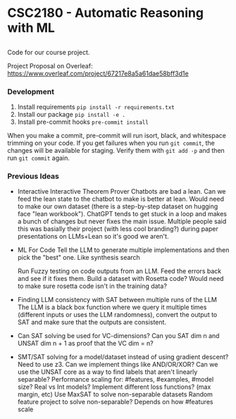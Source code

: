 # CSC2180 - Automatic Reasoning with ML
##

Code for our course project.

Project Proposal on Overleaf: https://www.overleaf.com/project/67217e8a5a61dae58bff3d1e


### Development

1) Install requirements `pip install -r requirements.txt`
2) Install our package `pip install -e .`
3) Install pre-commit hooks `pre-commit install`

When you make a commit, pre-commit will run isort, black, and whitespace trimming on your code. If you get failures when
you run `git commit`, the changes will be available for staging. Verify them with `git add -p` and then run `git commit`
again.

### Previous Ideas

* Interactive Interactive Theorem Prover
  Chatbots are bad a lean. Can we feed the lean state to the chatbot to make is better at lean.
  Would need to make our own dataset (there is a step-by-step dataset on hugging face "lean workbook").
  ChatGPT tends to get stuck in a loop and makes a bunch of changes but never fixes the main issue.
  Multiple people said this was basially their project (with less cool branding?) during paper presentations on LLMs+Lean so it's good we aren't.
* ML For Code
  Tell the LLM to generate multiple implementations and then pick the "best" one. Like synthesis search

  Run Fuzzy testing on code outputs from an LLM. Feed the errors back and see if it fixes them. Build a dataset with Rosetta code? Would need to make sure rosetta code isn't in the training data?
* Finding LLM consistency with SAT between multiple runs of the LLM
  The LLM is a black box function where we query it multiple times (different inputs or uses the LLM randomness), convert the output to SAT and make sure that the outputs are consistent.
* Can SAT solving be used for VC-dimensions?
  Can you SAT dim n and UNSAT dim n + 1 as proof that the VC dim = n?
* SMT/SAT solving for a model/dataset instead of using gradient descent?
  Need to use z3. Can we implement things like AND/OR/XOR?
  Can we use the UNSAT core as a way to find labels that aren't linearly separable?
  Performance scaling for: #features, #examples, #model size?
  Real vs Int models?
  Implement different loss functions? (max margin, etc)
  Use MaxSAT to solve non-separable datasets
  Random feature project to solve non-separable? Depends on how #features scale
